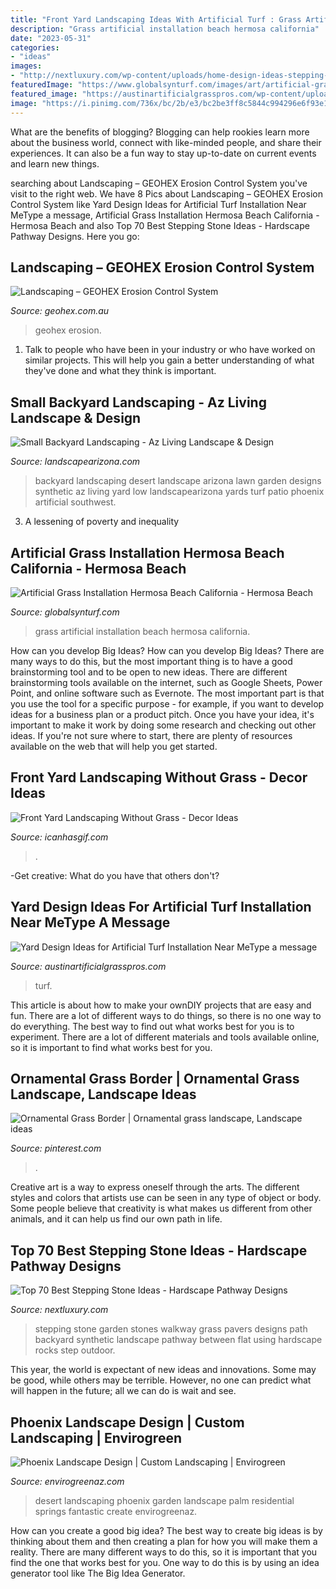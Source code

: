 ```yaml
---
title: "Front Yard Landscaping Ideas With Artificial Turf : Grass Artificial Installation Beach Hermosa California"
description: "Grass artificial installation beach hermosa california"
date: "2023-05-31"
categories:
- "ideas"
images:
- "http://nextluxury.com/wp-content/uploads/home-design-ideas-stepping-stone-backyard.jpg"
featuredImage: "https://www.globalsynturf.com/images/art/artificial-grass-installation-hermosa-beach-7681.jpg"
featured_image: "https://austinartificialgrasspros.com/wp-content/uploads/2020/07/backyard-design-artificial-turf.jpg"
image: "https://i.pinimg.com/736x/bc/2b/e3/bc2be3ff8c5844c994296e6f93e1dcc6.jpg"
---
```



What are the benefits of blogging?
Blogging can help rookies learn more about the business world, connect with like-minded people, and share their experiences. It can also be a fun way to stay up-to-date on current events and learn new things.

	

		
searching about Landscaping – GEOHEX Erosion Control System you've visit to the right web. We have 8 Pics about Landscaping – GEOHEX Erosion Control System like Yard Design Ideas for Artificial Turf Installation Near MeType a message, Artificial Grass Installation Hermosa Beach California - Hermosa Beach and also Top 70 Best Stepping Stone Ideas - Hardscape Pathway Designs. Here you go:
		
    
## Landscaping – GEOHEX Erosion Control System

<img loading=lazy src="https://geohex.com.au/wp-content/uploads/2019/01/46503756_627083467693979_1496015814472499200_n.jpg" onerror="this.onerror=null;this.src='https://tse4.mm.bing.net/th?id=OIP.8FxqSD6cduqvv_IyjUEWtAHaFj&amp;pid=15.1';" alt="Landscaping – GEOHEX Erosion Control System">

_Source: geohex.com.au_

>geohex erosion. 

	

1. Talk to people who have been in your industry or who have worked on similar projects. This will help you gain a better understanding of what they've done and what they think is important.

    
## Small Backyard Landscaping - Az Living Landscape &amp; Design

<img loading=lazy src="http://www.landscapearizona.com/wp-content/uploads/2015/09/small-backyard-landscape.jpg" onerror="this.onerror=null;this.src='https://tse2.mm.bing.net/th?id=OIP.LcgpxLGqPL86uEvoDwj8fQHaEK&amp;pid=15.1';" alt="Small Backyard Landscaping - Az Living Landscape &amp; Design">

_Source: landscapearizona.com_

>backyard landscaping desert landscape arizona lawn garden designs synthetic az living yard low landscapearizona yards turf patio phoenix artificial southwest. 

	

3. A lessening of poverty and inequality 

    
## Artificial Grass Installation Hermosa Beach California - Hermosa Beach

<img loading=lazy src="https://www.globalsynturf.com/images/art/artificial-grass-installation-hermosa-beach-7681.jpg" onerror="this.onerror=null;this.src='https://tse3.mm.bing.net/th?id=OIP.KrCfVkLM7OwAGGRjcfBYuAHaFj&amp;pid=15.1';" alt="Artificial Grass Installation Hermosa Beach California - Hermosa Beach">

_Source: globalsynturf.com_

>grass artificial installation beach hermosa california. 

	

How can you develop Big Ideas?
How can you develop Big Ideas? There are many ways to do this, but the most important thing is to have a good brainstorming tool and to be open to new ideas. There are different brainstorming tools available on the internet, such as Google Sheets, Power Point, and online software such as Evernote. The most important part is that you use the tool for a specific purpose - for example, if you want to develop ideas for a business plan or a product pitch. Once you have your idea, it's important to make it work by doing some research and checking out other ideas. If you're not sure where to start, there are plenty of resources available on the web that will help you get started.

    
## Front Yard Landscaping Without Grass - Decor Ideas

<img loading=lazy src="https://www.icanhasgif.com/wp-content/uploads/2015/03/Front-Yard-Landscaping-Without-Grass.jpg" onerror="this.onerror=null;this.src='https://tse4.mm.bing.net/th?id=OIP.E9luX8IBYIXt_5wTpvYk5AHaFj&amp;pid=15.1';" alt="Front Yard Landscaping Without Grass - Decor Ideas">

_Source: icanhasgif.com_

>. 

	

-Get creative: What do you have that others don't?

    
## Yard Design Ideas For Artificial Turf Installation Near MeType A Message

<img loading=lazy src="https://austinartificialgrasspros.com/wp-content/uploads/2020/07/backyard-design-artificial-turf.jpg" onerror="this.onerror=null;this.src='https://tse2.mm.bing.net/th?id=OIP.Ff38JUv3QnRVQsVQg1AqPAHaFj&amp;pid=15.1';" alt="Yard Design Ideas for Artificial Turf Installation Near MeType a message">

_Source: austinartificialgrasspros.com_

>turf. 

	

This article is about how to make your ownDIY projects that are easy and fun. There are a lot of different ways to do things, so there is no one way to do everything. The best way to find out what works best for you is to experiment. There are a lot of different materials and tools available online, so it is important to find what works best for you.

    
## Ornamental Grass Border | Ornamental Grass Landscape, Landscape Ideas

<img loading=lazy src="https://i.pinimg.com/736x/bc/2b/e3/bc2be3ff8c5844c994296e6f93e1dcc6.jpg" onerror="this.onerror=null;this.src='https://tse2.mm.bing.net/th?id=OIP.YUgWejmLTyH8w-DQr2-DsAHaOp&amp;pid=15.1';" alt="Ornamental Grass Border | Ornamental grass landscape, Landscape ideas">

_Source: pinterest.com_

>. 

	

Creative art is a way to express oneself through the arts. The different styles and colors that artists use can be seen in any type of object or body. Some people believe that creativity is what makes us different from other animals, and it can help us find our own path in life.

    
## Top 70 Best Stepping Stone Ideas - Hardscape Pathway Designs

<img loading=lazy src="http://nextluxury.com/wp-content/uploads/home-design-ideas-stepping-stone-backyard.jpg" onerror="this.onerror=null;this.src='https://tse1.mm.bing.net/th?id=OIP.g7F4cInYvj7Suja_P8AcCwAAAA&amp;pid=15.1';" alt="Top 70 Best Stepping Stone Ideas - Hardscape Pathway Designs">

_Source: nextluxury.com_

>stepping stone garden stones walkway grass pavers designs path backyard synthetic landscape pathway between flat using hardscape rocks step outdoor. 

	

This year, the world is expectant of new ideas and innovations. Some may be good, while others may be terrible. However, no one can predict what will happen in the future; all we can do is wait and see.

    
## Phoenix Landscape Design | Custom Landscaping | Envirogreen

<img loading=lazy src="http://envirogreenaz.com/wp-content/uploads/2015/09/desert-landscaping-design-phoenix.jpg" onerror="this.onerror=null;this.src='https://tse3.mm.bing.net/th?id=OIP.Ryl5tKZ4ixtViIoEOLlEUgHaE8&amp;pid=15.1';" alt="Phoenix Landscape Design | Custom Landscaping | Envirogreen">

_Source: envirogreenaz.com_

>desert landscaping phoenix garden landscape palm residential springs fantastic create envirogreenaz. 

	

How can you create a good big idea?
The best way to create big ideas is by thinking about them and then creating a plan for how you will make them a reality. There are many different ways to do this, so it is important that you find the one that works best for you. One way to do this is by using an idea generator tool like The Big Idea Generator.

